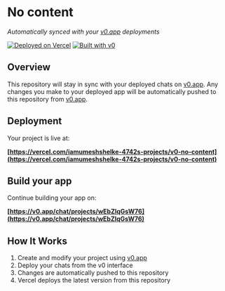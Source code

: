 # No content

*Automatically synced with your [v0.app](https://v0.app) deployments*

[![Deployed on Vercel](https://img.shields.io/badge/Deployed%20on-Vercel-black?style=for-the-badge&logo=vercel)](https://vercel.com/iamumeshshelke-4742s-projects/v0-no-content)
[![Built with v0](https://img.shields.io/badge/Built%20with-v0.app-black?style=for-the-badge)](https://v0.app/chat/projects/wEbZlqGsW76)

## Overview

This repository will stay in sync with your deployed chats on [v0.app](https://v0.app).
Any changes you make to your deployed app will be automatically pushed to this repository from [v0.app](https://v0.app).

## Deployment

Your project is live at:

**[https://vercel.com/iamumeshshelke-4742s-projects/v0-no-content](https://vercel.com/iamumeshshelke-4742s-projects/v0-no-content)**

## Build your app

Continue building your app on:

**[https://v0.app/chat/projects/wEbZlqGsW76](https://v0.app/chat/projects/wEbZlqGsW76)**

## How It Works

1. Create and modify your project using [v0.app](https://v0.app)
2. Deploy your chats from the v0 interface
3. Changes are automatically pushed to this repository
4. Vercel deploys the latest version from this repository